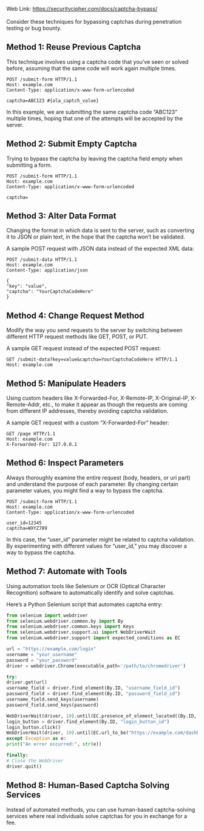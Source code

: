Web Link: https://securitycipher.com/docs/captcha-bypass/ <br><br>
Consider these techniques for bypassing captchas during penetration testing or bug bounty.

## Method 1: Reuse Previous Captcha
This technique involves using a captcha code that you’ve seen or solved before, assuming that the same code will work again multiple times.

```
POST /submit-form HTTP/1.1
Host: example.com
Content-Type: application/x-www-form-urlencoded

captcha=ABC123 #{ola_captch_value}
```
In this example, we are submitting the same captcha code “ABC123” multiple times, hoping that one of the attempts will be accepted by the server.

## Method 2: Submit Empty Captcha
Trying to bypass the captcha by leaving the captcha field empty when submitting a form.

```
POST /submit-form HTTP/1.1 
Host: example.com 
Content-Type: application/x-www-form-urlencoded 

captcha=
```
## Method 3: Alter Data Format
Changing the format in which data is sent to the server, such as converting it to JSON or plain text, in the hope that the captcha won’t be validated.

A sample POST request with JSON data instead of the expected XML data:

```
POST /submit-data HTTP/1.1 
Host: example.com 
Content-Type: application/json 

{ 
"key": "value", 
"captcha": "YourCaptchaCodeHere" 
}
```
## Method 4: Change Request Method
Modify the way you send requests to the server by switching between different HTTP request methods like GET, POST, or PUT.

A sample GET request instead of the expected POST request:

```
GET /submit-data?key=value&captcha=YourCaptchaCodeHere HTTP/1.1 
Host: example.com
```
## Method 5: Manipulate Headers
Using custom headers like X-Forwarded-For, X-Remote-IP, X-Original-IP, X-Remote-Addr, etc., to make it appear as though the requests are coming from different IP addresses, thereby avoiding captcha validation.

A sample GET request with a custom “X-Forwarded-For” header:

```
GET /page HTTP/1.1 
Host: example.com 
X-Forwarded-For: 127.0.0.1
```
## Method 6: Inspect Parameters
Always thoroughly examine the entire request (body, headers, or uri part) and understand the purpose of each parameter. By changing certain parameter values, you might find a way to bypass the captcha.

```
POST /submit-form HTTP/1.1
Host: example.com
Content-Type: application/x-www-form-urlencoded

user_id=12345
captcha=WXYZ789
```
In this case, the “user_id” parameter might be related to captcha validation. By experimenting with different values for “user_id,” you may discover a way to bypass the captcha.

## Method 7: Automate with Tools
Using automation tools like Selenium or OCR (Optical Character Recognition) software to automatically identify and solve captchas.

Here’s a Python Selenium script that automates captcha entry:

```python
from selenium import webdriver
from selenium.webdriver.common.by import By
from selenium.webdriver.common.keys import Keys
from selenium.webdriver.support.ui import WebDriverWait
from selenium.webdriver.support import expected_conditions as EC

url = "https://example.com/login"
username = "your_username"
password = "your_password"
driver = webdriver.Chrome(executable_path='/path/to/chromedriver')

try:
driver.get(url)
username_field = driver.find_element(By.ID, "username_field_id")
password_field = driver.find_element(By.ID, "password_field_id")
username_field.send_keys(username)
password_field.send_keys(password)

WebDriverWait(driver, 10).until(EC.presence_of_element_located((By.ID, "captcha_element_id")))
login_button = driver.find_element(By.ID, "login_button_id")
login_button.click()
WebDriverWait(driver, 10).until(EC.url_to_be("https://example.com/dashboard"))
except Exception as e:
print("An error occurred:", str(e))

finally:
# Close the WebDriver
driver.quit()
```
## Method 8: Human-Based Captcha Solving Services
Instead of automated methods, you can use human-based captcha-solving services where real individuals solve captchas for you in exchange for a fee.
